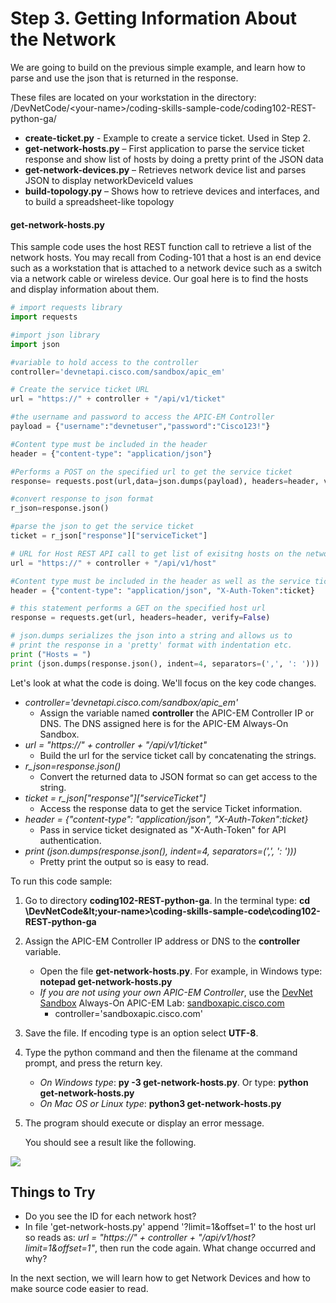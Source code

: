 # Step 3. Getting Information About the Network

We are going to build on the previous simple example, and learn how to parse and use the json that is returned in the response.

These files are located on your workstation in the directory: /DevNetCode/&lt;your-name&gt;/coding-skills-sample-code/coding102-REST-python-ga/
* **create-ticket.py** - Example to create a service ticket. Used in Step 2.
* **get-network-hosts.py** – First application to parse the service ticket response and show list of hosts by doing a pretty print of the JSON data
* **get-network-devices.py** – Retrieves network device list and parses JSON to display networkDeviceId values
* **build-topology.py** – Shows how to retrieve devices and interfaces, and to build a spreadsheet-like topology


#### get-network-hosts.py
This sample code uses the host REST function call to retrieve a list of the network hosts.  You may recall from Coding-101 that a host is an end device such as a workstation that is attached to a network device such as a switch via a network cable or wireless device.  Our goal here is to find the hosts and display information about them.


```python
# import requests library
import requests

#import json library
import json

#variable to hold access to the controller
controller='devnetapi.cisco.com/sandbox/apic_em'

# Create the service ticket URL
url = "https://" + controller + "/api/v1/ticket"

#the username and password to access the APIC-EM Controller
payload = {"username":"devnetuser","password":"Cisco123!"}

#Content type must be included in the header
header = {"content-type": "application/json"}

#Performs a POST on the specified url to get the service ticket
response= requests.post(url,data=json.dumps(payload), headers=header, verify=False)

#convert response to json format
r_json=response.json()

#parse the json to get the service ticket
ticket = r_json["response"]["serviceTicket"]

# URL for Host REST API call to get list of exisitng hosts on the network.
url = "https://" + controller + "/api/v1/host"

#Content type must be included in the header as well as the service ticket
header = {"content-type": "application/json", "X-Auth-Token":ticket}

# this statement performs a GET on the specified host url
response = requests.get(url, headers=header, verify=False)

# json.dumps serializes the json into a string and allows us to
# print the response in a 'pretty' format with indentation etc.
print ("Hosts = ")
print (json.dumps(response.json(), indent=4, separators=(',', ': ')))
```

Let's look at what the code is doing.  We'll focus on the key code changes.

* *controller='devnetapi.cisco.com/sandbox/apic_em'*
    * Assign the variable named **controller** the APIC-EM Controller IP or DNS. The DNS assigned here is for the APIC-EM Always-On Sandbox.
* *url = "https://" + controller + "/api/v1/ticket"*
    * Build the url for the service ticket call by concatenating the strings.
* *r_json=response.json()*
    * Convert the returned data to JSON format so can get access to the string.
* *ticket = r_json["response"]["serviceTicket"]*
    * Access the response data to get the service Ticket information.
* *header = {"content-type": "application/json", "X-Auth-Token":ticket}*
    * Pass in service ticket designated as "X-Auth-Token" for API authentication.
* *print (json.dumps(response.json(), indent=4, separators=(',', ': ')))*
    * Pretty print the output so is easy to read.

To run this code sample:
1. Go to directory **coding102-REST-python-ga**.  In the terminal type:
    **cd \DevNetCode\&lt;your-name&gt;\coding-skills-sample-code\coding102-REST-python-ga**
2. Assign the APIC-EM Controller IP address or DNS to the **controller** variable.
    * Open the file **get-network-hosts.py**.  For example, in Windows type: **notepad get-network-hosts.py**
    * *If you are not using your own APIC-EM Controller*, use the [DevNet Sandbox](https://developer.cisco.com/site/devnet/sandbox/) Always-On APIC-EM Lab: [sandboxapic.cisco.com](https://sandboxapic.cisco.com)
        * controller='sandboxapic.cisco.com'
3. Save the file.  If encoding type is an option select **UTF-8**.
4. Type the python command and then the filename at the command prompt, and press the return key.
    * *On Windows type*: **py -3 get-network-hosts.py**.  Or type: **python get-network-hosts.py**
    * *On Mac OS or Linux type*: **python3 get-network-hosts.py**
5. The program should execute or display an error message.

    You should see a result like the following.

![](/posts/files/coding-102-rest-python-ga/assets/images/get-hosts.png)

## Things to Try
* Do you see the ID for each network host?  
* In file 'get-network-hosts.py' append '?limit=1&offset=1' to the host url so reads as: *url = "https://" + controller + "/api/v1/host?limit=1&offset=1"*, then run the code again.  What change occurred and why?

In the next section, we will learn how to get Network Devices and how to make source code easier to read.
